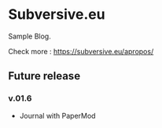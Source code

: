 # Subversive.eu

Sample Blog.

Check more :   <https://subversive.eu/apropos/>

## Future release

### v.01.6

- Journal with PaperMod